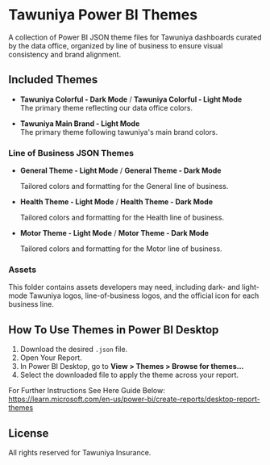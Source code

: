 # Tawuniya Power BI Themes

A collection of Power BI JSON theme files for Tawuniya dashboards curated by the data office, organized by line of business to ensure visual consistency and brand alignment.

## Included Themes

- **Tawuniya Colorful - Dark Mode** / **Tawuniya Colorful - Light Mode**  
  The primary theme reflecting our data office colors.

- **Tawuniya Main Brand - Light Mode**  
  The primary theme following tawuniya's main brand colors.

### Line of Business JSON Themes

- **General Theme - Light Mode** / **General Theme - Dark Mode**

  Tailored colors and formatting for the General line of business.

- **Health Theme - Light Mode** / **Health Theme - Dark Mode**

  Tailored colors and formatting for the Health line of business.

- **Motor Theme - Light Mode** / **Motor Theme - Dark Mode**

  Tailored colors and formatting for the Motor line of business.

### Assets

This folder contains assets developers may need, including dark- and light-mode Tawuniya logos, line-of-business logos, and the official icon for each business line.

## How To Use Themes in Power BI Desktop

1. Download the desired `.json` file.
2. Open Your Report.
3. In Power BI Desktop, go to **View > Themes > Browse for themes...**
4. Select the downloaded file to apply the theme across your report.

For Further Instructions See Here Guide Below:
https://learn.microsoft.com/en-us/power-bi/create-reports/desktop-report-themes

## License

All rights reserved for Tawuniya Insurance.
